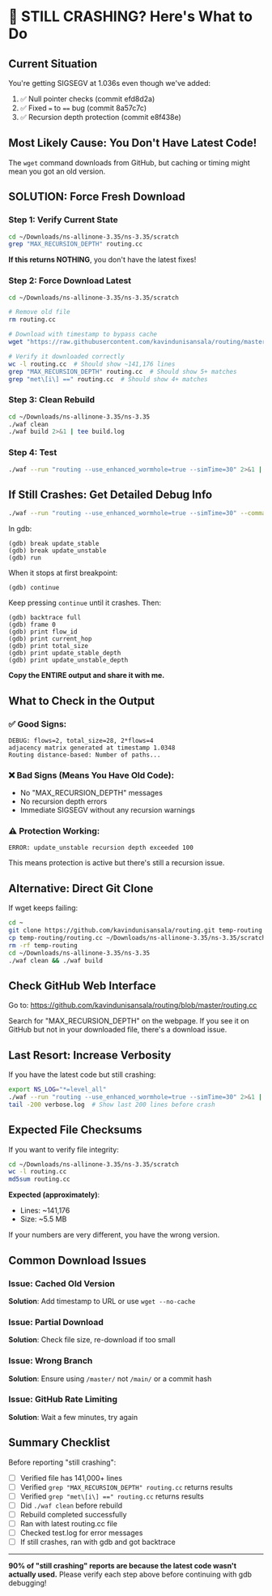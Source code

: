# 🚨 STILL CRASHING? Here's What to Do

## Current Situation

You're getting SIGSEGV at 1.036s even though we've added:
1. ✅ Null pointer checks (commit efd8d2a)
2. ✅ Fixed `=` to `==` bug (commit 8a57c7c)  
3. ✅ Recursion depth protection (commit e8f438e)

## Most Likely Cause: You Don't Have Latest Code!

The `wget` command downloads from GitHub, but caching or timing might mean you got an old version.

## SOLUTION: Force Fresh Download

### Step 1: Verify Current State
```bash
cd ~/Downloads/ns-allinone-3.35/ns-3.35/scratch
grep "MAX_RECURSION_DEPTH" routing.cc
```

**If this returns NOTHING**, you don't have the latest fixes!

### Step 2: Force Download Latest
```bash
cd ~/Downloads/ns-allinone-3.35/ns-3.35/scratch

# Remove old file
rm routing.cc

# Download with timestamp to bypass cache
wget "https://raw.githubusercontent.com/kavindunisansala/routing/master/routing.cc?$(date +%s)" -O routing.cc

# Verify it downloaded correctly
wc -l routing.cc  # Should show ~141,176 lines
grep "MAX_RECURSION_DEPTH" routing.cc  # Should show 5+ matches
grep "met\[i\] ==" routing.cc  # Should show 4+ matches
```

### Step 3: Clean Rebuild
```bash
cd ~/Downloads/ns-allinone-3.35/ns-3.35
./waf clean
./waf build 2>&1 | tee build.log
```

### Step 4: Test
```bash
./waf --run "routing --use_enhanced_wormhole=true --simTime=30" 2>&1 | tee test.log
```

## If Still Crashes: Get Detailed Debug Info

```bash
./waf --run "routing --use_enhanced_wormhole=true --simTime=30" --command-template="gdb --args %s"
```

In gdb:
```gdb
(gdb) break update_stable
(gdb) break update_unstable  
(gdb) run
```

When it stops at first breakpoint:
```gdb
(gdb) continue
```

Keep pressing `continue` until it crashes. Then:
```gdb
(gdb) backtrace full
(gdb) frame 0
(gdb) print flow_id
(gdb) print current_hop
(gdb) print total_size
(gdb) print update_stable_depth
(gdb) print update_unstable_depth
```

**Copy the ENTIRE output and share it with me.**

## What to Check in the Output

### ✅ Good Signs:
```
DEBUG: flows=2, total_size=28, 2*flows=4
adjacency matrix generated at timestamp 1.0348
Routing distance-based: Number of paths...
```

### ❌ Bad Signs (Means You Have Old Code):
- No "MAX_RECURSION_DEPTH" messages
- No recursion depth errors
- Immediate SIGSEGV without any recursion warnings

### ⚠️ Protection Working:
```
ERROR: update_unstable recursion depth exceeded 100
```
This means protection is active but there's still a recursion issue.

## Alternative: Direct Git Clone

If wget keeps failing:
```bash
cd ~
git clone https://github.com/kavindunisansala/routing.git temp-routing
cp temp-routing/routing.cc ~/Downloads/ns-allinone-3.35/ns-3.35/scratch/
rm -rf temp-routing
cd ~/Downloads/ns-allinone-3.35/ns-3.35
./waf clean && ./waf build
```

## Check GitHub Web Interface

Go to: https://github.com/kavindunisansala/routing/blob/master/routing.cc

Search for "MAX_RECURSION_DEPTH" on the webpage. If you see it on GitHub but not in your downloaded file, there's a download issue.

## Last Resort: Increase Verbosity

If you have the latest code but still crashing:
```bash
export NS_LOG="*=level_all"
./waf --run "routing --use_enhanced_wormhole=true --simTime=30" 2>&1 | tee verbose.log
tail -200 verbose.log  # Show last 200 lines before crash
```

## Expected File Checksums

If you want to verify file integrity:
```bash
cd ~/Downloads/ns-allinone-3.35/ns-3.35/scratch
wc -l routing.cc
md5sum routing.cc
```

**Expected (approximately)**:
- Lines: ~141,176
- Size: ~5.5 MB

If your numbers are very different, you have the wrong version.

## Common Download Issues

### Issue: Cached Old Version
**Solution**: Add timestamp to URL or use `wget --no-cache`

### Issue: Partial Download
**Solution**: Check file size, re-download if too small

### Issue: Wrong Branch
**Solution**: Ensure using `/master/` not `/main/` or a commit hash

### Issue: GitHub Rate Limiting
**Solution**: Wait a few minutes, try again

## Summary Checklist

Before reporting "still crashing":

- [ ] Verified file has 141,000+ lines
- [ ] Verified `grep "MAX_RECURSION_DEPTH" routing.cc` returns results
- [ ] Verified `grep "met\[i\] ==" routing.cc` returns results  
- [ ] Did `./waf clean` before rebuild
- [ ] Rebuild completed successfully
- [ ] Ran with latest routing.cc file
- [ ] Checked test.log for error messages
- [ ] If still crashes, ran with gdb and got backtrace

---

**90% of "still crashing" reports are because the latest code wasn't actually used.** Please verify each step above before continuing with gdb debugging!

